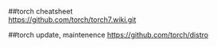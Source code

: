 ##torch cheatsheet  
https://github.com/torch/torch7.wiki.git


##torch update, maintenence
https://github.com/torch/distro
